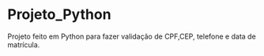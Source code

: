 # Projeto_Python
Projeto feito em Python para fazer validação de CPF,CEP, telefone e data de matrícula.
